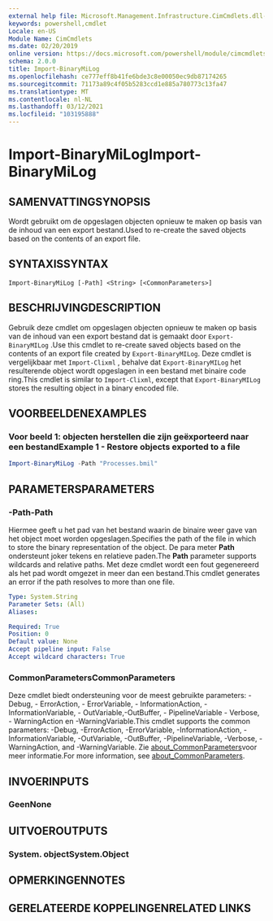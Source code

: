 ```yaml
---
external help file: Microsoft.Management.Infrastructure.CimCmdlets.dll-Help.xml
keywords: powershell,cmdlet
Locale: en-US
Module Name: CimCmdlets
ms.date: 02/20/2019
online version: https://docs.microsoft.com/powershell/module/cimcmdlets/import-binarymilog?view=powershell-7.1&WT.mc_id=ps-gethelp
schema: 2.0.0
title: Import-BinaryMiLog
ms.openlocfilehash: ce777eff8b41fe6bde3c8e00050ec9db87174265
ms.sourcegitcommit: 71173a89c4f05b5283ccd1e885a780773c13fa47
ms.translationtype: MT
ms.contentlocale: nl-NL
ms.lasthandoff: 03/12/2021
ms.locfileid: "103195888"
---
```

# <span data-ttu-id="9a4c1-103">Import-BinaryMiLog</span><span class="sxs-lookup"><span data-stu-id="9a4c1-103">Import-BinaryMiLog</span></span>

## <span data-ttu-id="9a4c1-104">SAMENVATTING</span><span class="sxs-lookup"><span data-stu-id="9a4c1-104">SYNOPSIS</span></span>
<span data-ttu-id="9a4c1-105">Wordt gebruikt om de opgeslagen objecten opnieuw te maken op basis van de inhoud van een export bestand.</span><span class="sxs-lookup"><span data-stu-id="9a4c1-105">Used to re-create the saved objects based on the contents of an export file.</span></span>

## <span data-ttu-id="9a4c1-106">SYNTAXIS</span><span class="sxs-lookup"><span data-stu-id="9a4c1-106">SYNTAX</span></span>

```
Import-BinaryMiLog [-Path] <String> [<CommonParameters>]
```

## <span data-ttu-id="9a4c1-107">BESCHRIJVING</span><span class="sxs-lookup"><span data-stu-id="9a4c1-107">DESCRIPTION</span></span>

<span data-ttu-id="9a4c1-108">Gebruik deze cmdlet om opgeslagen objecten opnieuw te maken op basis van de inhoud van een export bestand dat is gemaakt door `Export-BinaryMILog` .</span><span class="sxs-lookup"><span data-stu-id="9a4c1-108">Use this cmdlet to re-create saved objects based on the contents of an export file created by `Export-BinaryMILog`.</span></span> <span data-ttu-id="9a4c1-109">Deze cmdlet is vergelijkbaar met `Import-Clixml` , behalve dat `Export-BinaryMILog` het resulterende object wordt opgeslagen in een bestand met binaire code ring.</span><span class="sxs-lookup"><span data-stu-id="9a4c1-109">This cmdlet is similar to `Import-Clixml`, except that `Export-BinaryMILog` stores the resulting object in a binary encoded file.</span></span>

## <span data-ttu-id="9a4c1-110">VOORBEELDEN</span><span class="sxs-lookup"><span data-stu-id="9a4c1-110">EXAMPLES</span></span>

### <span data-ttu-id="9a4c1-111">Voor beeld 1: objecten herstellen die zijn geëxporteerd naar een bestand</span><span class="sxs-lookup"><span data-stu-id="9a4c1-111">Example 1 - Restore objects exported to a file</span></span>

```powershell
Import-BinaryMiLog -Path "Processes.bmil"
```

## <span data-ttu-id="9a4c1-112">PARAMETERS</span><span class="sxs-lookup"><span data-stu-id="9a4c1-112">PARAMETERS</span></span>

### <span data-ttu-id="9a4c1-113">-Path</span><span class="sxs-lookup"><span data-stu-id="9a4c1-113">-Path</span></span>

<span data-ttu-id="9a4c1-114">Hiermee geeft u het pad van het bestand waarin de binaire weer gave van het object moet worden opgeslagen.</span><span class="sxs-lookup"><span data-stu-id="9a4c1-114">Specifies the path of the file in which to store the binary representation of the object.</span></span> <span data-ttu-id="9a4c1-115">De para meter **Path** ondersteunt joker tekens en relatieve paden.</span><span class="sxs-lookup"><span data-stu-id="9a4c1-115">The **Path** parameter supports wildcards and relative paths.</span></span> <span data-ttu-id="9a4c1-116">Met deze cmdlet wordt een fout gegenereerd als het pad wordt omgezet in meer dan een bestand.</span><span class="sxs-lookup"><span data-stu-id="9a4c1-116">This cmdlet generates an error if the path resolves to more than one file.</span></span>

```yaml
Type: System.String
Parameter Sets: (All)
Aliases:

Required: True
Position: 0
Default value: None
Accept pipeline input: False
Accept wildcard characters: True
```

### <span data-ttu-id="9a4c1-117">CommonParameters</span><span class="sxs-lookup"><span data-stu-id="9a4c1-117">CommonParameters</span></span>
<span data-ttu-id="9a4c1-118">Deze cmdlet biedt ondersteuning voor de meest gebruikte parameters: -Debug, - ErrorAction, - ErrorVariable, - InformationAction, -InformationVariable, - OutVariable,-OutBuffer, - PipelineVariable - Verbose, - WarningAction en -WarningVariable.</span><span class="sxs-lookup"><span data-stu-id="9a4c1-118">This cmdlet supports the common parameters: -Debug, -ErrorAction, -ErrorVariable, -InformationAction, -InformationVariable, -OutVariable, -OutBuffer, -PipelineVariable, -Verbose, -WarningAction, and -WarningVariable.</span></span> <span data-ttu-id="9a4c1-119">Zie [about_CommonParameters](https://go.microsoft.com/fwlink/?LinkID=113216)voor meer informatie.</span><span class="sxs-lookup"><span data-stu-id="9a4c1-119">For more information, see [about_CommonParameters](https://go.microsoft.com/fwlink/?LinkID=113216).</span></span>

## <span data-ttu-id="9a4c1-120">INVOER</span><span class="sxs-lookup"><span data-stu-id="9a4c1-120">INPUTS</span></span>

### <span data-ttu-id="9a4c1-121">Geen</span><span class="sxs-lookup"><span data-stu-id="9a4c1-121">None</span></span>

## <span data-ttu-id="9a4c1-122">UITVOER</span><span class="sxs-lookup"><span data-stu-id="9a4c1-122">OUTPUTS</span></span>

### <span data-ttu-id="9a4c1-123">System. object</span><span class="sxs-lookup"><span data-stu-id="9a4c1-123">System.Object</span></span>

## <span data-ttu-id="9a4c1-124">OPMERKINGEN</span><span class="sxs-lookup"><span data-stu-id="9a4c1-124">NOTES</span></span>

## <span data-ttu-id="9a4c1-125">GERELATEERDE KOPPELINGEN</span><span class="sxs-lookup"><span data-stu-id="9a4c1-125">RELATED LINKS</span></span>
